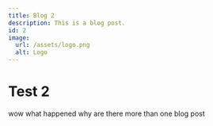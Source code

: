 ```yaml
---
title: Blog 2 
description: This is a blog post.
id: 2
image:
  url: /assets/logo.png
  alt: Logo
---
```


# Test 2

wow what happened why are there more than one blog post 